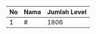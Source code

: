 | No | Nama            | Jumlah Level |
|----|-----------------|--------------|
| 1  | #    |    1806        |
